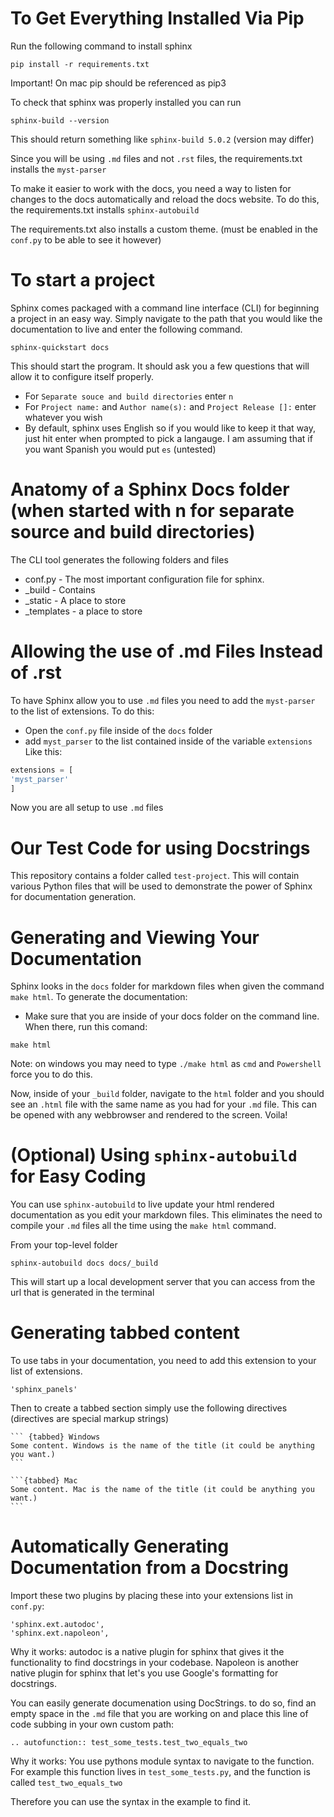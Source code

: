 # To Get Everything Installed Via Pip

Run the following command to install sphinx

```
pip install -r requirements.txt
```
Important! On mac pip should be referenced as pip3

To check that sphinx was properly installed you can run

```
sphinx-build --version
```

This should return something like `sphinx-build 5.0.2` (version may differ)

Since you will be using `.md` files and not `.rst` files, the requirements.txt installs the `myst-parser` 


 To make it easier to work with the docs, you need a way to listen for changes to the docs automatically and reload the docs website. To do this, the requirements.txt installs `sphinx-autobuild`

The requirements.txt also installs a custom theme. (must be enabled in the `conf.py` to be able to see it however)
# To start a project
Sphinx comes packaged with a command line interface (CLI) for beginning a project in an easy way. Simply navigate to the path that you would like the documentation to live and enter the following command.

```
sphinx-quickstart docs
```

This should start the program. It should ask you a few questions that will allow it to configure itself properly. 

- For `Separate souce and build directories` enter `n`
- For `Project name:` and `Author name(s):` and `Project Release []:` enter whatever you wish
- By default, sphinx uses English so if you would like to keep it that way, just hit enter when prompted to pick a langauge. I am assuming that if you want Spanish you would put `es` (untested)


# Anatomy of a Sphinx Docs folder (when started with n for separate source and build directories)
The CLI tool generates the following folders and files
- conf.py - The most important configuration file for sphinx. 
- _build - Contains
- _static - A place to store
- _templates - a place to store 


# Allowing the use of .md Files Instead of .rst
To have Sphinx allow you to use `.md` files you need to add the `myst-parser` to the list of extensions. To do this:
- Open the `conf.py` file inside of the `docs` folder
- add `myst_parser` to the list contained inside of the variable `extensions` Like this:
```python
extensions = [
'myst_parser'
]
```
Now you are all setup to use `.md` files
# Our Test Code for using Docstrings
This repository contains a folder called `test-project`. This will contain various Python files that will be used to demonstrate the power of Sphinx for documentation generation.

# Generating and Viewing Your Documentation
Sphinx looks in the `docs` folder for markdown files when given the command `make html`. To generate the documentation:
- Make sure that you are inside of your docs folder on the command line. When there, run this comand:

```
make html
```
Note: on windows you may need to type `./make html` as 
`cmd` and `Powershell` force you to do this.

Now, inside of your `_build` folder, navigate to the `html` folder and you should see an `.html` file with the same name as you had for your `.md` file. This can be opened with any webbrowser and rendered to the screen. Voila!

# (Optional) Using `sphinx-autobuild` for Easy Coding

You can use `sphinx-autobuild` to live update your html rendered documentation as you edit your markdown files. This eliminates the need to compile your `.md` files all the time using the `make html` command.

From your top-level folder
```
sphinx-autobuild docs docs/_build
```
This will start up a local development server that you can access from the url that is generated in the terminal

# Generating tabbed content

To use tabs in your documentation, you need to add this extension to your list of extensions.

```
'sphinx_panels'
```

Then to create a tabbed section simply use the following directives (directives are special markup strings)

````
``` {tabbed} Windows
Some content. Windows is the name of the title (it could be anything you want.)
```

```{tabbed} Mac
Some content. Mac is the name of the title (it could be anything you want.)
```
````



# Automatically Generating Documentation from a Docstring
Import these two plugins by placing these into your extensions list in `conf.py`:

```
'sphinx.ext.autodoc',
'sphinx.ext.napoleon',
```
Why it works: autodoc is a native plugin for sphinx that gives it the functionality to find docstrings in your codebase. Napoleon is another native plugin for sphinx that let's you use Google's formatting for docstrings.

You can easily generate documenation using DocStrings. to do so, find an empty space in the `.md` file that you are working on and place this line of code subbing in your own custom path:

```{eval-rst}  
.. autofunction:: test_some_tests.test_two_equals_two
```
Why it works: You use pythons module syntax to navigate to the function. For example this function lives in `test_some_tests.py`, and the function is called `test_two_equals_two`

Therefore you can use the syntax in the example to find it.
